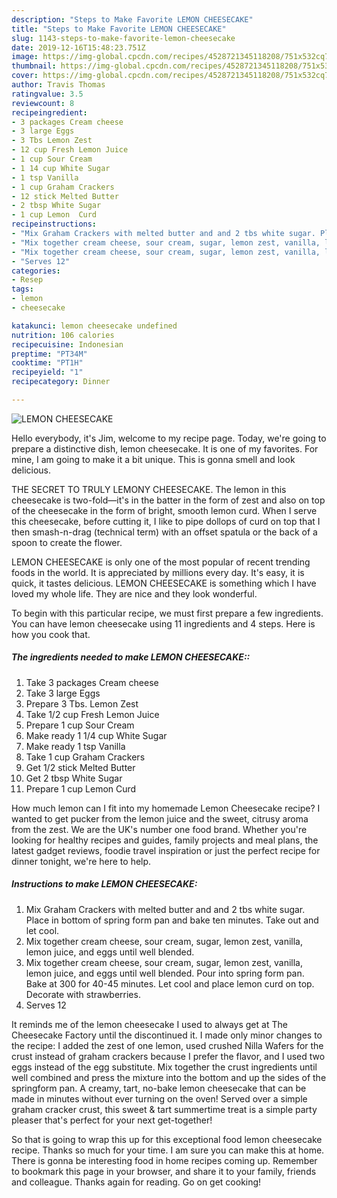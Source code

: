 ```yaml
---
description: "Steps to Make Favorite LEMON CHEESECAKE"
title: "Steps to Make Favorite LEMON CHEESECAKE"
slug: 1143-steps-to-make-favorite-lemon-cheesecake
date: 2019-12-16T15:48:23.751Z
image: https://img-global.cpcdn.com/recipes/4528721345118208/751x532cq70/lemon-cheesecake-recipe-main-photo.jpg
thumbnail: https://img-global.cpcdn.com/recipes/4528721345118208/751x532cq70/lemon-cheesecake-recipe-main-photo.jpg
cover: https://img-global.cpcdn.com/recipes/4528721345118208/751x532cq70/lemon-cheesecake-recipe-main-photo.jpg
author: Travis Thomas
ratingvalue: 3.5
reviewcount: 8
recipeingredient:
- 3 packages Cream cheese
- 3 large Eggs
- 3 Tbs Lemon Zest
- 12 cup Fresh Lemon Juice
- 1 cup Sour Cream
- 1 14 cup White Sugar
- 1 tsp Vanilla
- 1 cup Graham Crackers
- 12 stick Melted Butter
- 2 tbsp White Sugar
- 1 cup Lemon  Curd
recipeinstructions:
- "Mix Graham Crackers with melted butter and and 2 tbs white sugar. Place in bottom of spring form pan and bake ten minutes. Take out and let cool."
- "Mix together cream cheese, sour cream, sugar, lemon zest, vanilla, lemon juice, and eggs until well blended."
- "Mix together cream cheese, sour cream, sugar, lemon zest, vanilla, lemon juice, and eggs until well blended. Pour into spring form pan. Bake at 300 for 40-45 minutes. Let cool and place lemon curd on top. Decorate with strawberries."
- "Serves 12"
categories:
- Resep
tags:
- lemon
- cheesecake

katakunci: lemon cheesecake undefined
nutrition: 106 calories
recipecuisine: Indonesian
preptime: "PT34M"
cooktime: "PT1H"
recipeyield: "1"
recipecategory: Dinner

---
```



![LEMON CHEESECAKE](https://img-global.cpcdn.com/recipes/4528721345118208/751x532cq70/lemon-cheesecake-recipe-main-photo.jpg)

Hello everybody, it's Jim, welcome to my recipe page. Today, we're going to prepare a distinctive dish, lemon cheesecake. It is one of my favorites. For mine, I am going to make it a bit unique. This is gonna smell and look delicious.

THE SECRET TO TRULY LEMONY CHEESECAKE. The lemon in this cheesecake is two-fold—it&#39;s in the batter in the form of zest and also on top of the cheesecake in the form of bright, smooth lemon curd. When I serve this cheesecake, before cutting it, I like to pipe dollops of curd on top that I then smash-n-drag (technical term) with an offset spatula or the back of a spoon to create the flower.

LEMON CHEESECAKE is only one of the most popular of recent trending foods in the world. It is appreciated by millions every day. It's easy, it is quick, it tastes delicious. LEMON CHEESECAKE is something which I have loved my whole life. They are nice and they look wonderful.


To begin with this particular recipe, we must first prepare a few ingredients. You can have lemon cheesecake using 11 ingredients and 4 steps. Here is how you cook that.

##### The ingredients needed to make LEMON CHEESECAKE::

1. Take 3 packages Cream cheese
1. Take 3 large Eggs
1. Prepare 3 Tbs. Lemon Zest
1. Take 1/2 cup Fresh Lemon Juice
1. Prepare 1 cup Sour Cream
1. Make ready 1 1/4 cup White Sugar
1. Make ready 1 tsp Vanilla
1. Take 1 cup Graham Crackers
1. Get 1/2 stick Melted Butter
1. Get 2 tbsp White Sugar
1. Prepare 1 cup Lemon  Curd


How much lemon can I fit into my homemade Lemon Cheesecake recipe? I wanted to get pucker from the lemon juice and the sweet, citrusy aroma from the zest. We are the UK&#39;s number one food brand. Whether you&#39;re looking for healthy recipes and guides, family projects and meal plans, the latest gadget reviews, foodie travel inspiration or just the perfect recipe for dinner tonight, we&#39;re here to help. 

##### Instructions to make LEMON CHEESECAKE:

1. Mix Graham Crackers with melted butter and and 2 tbs white sugar. Place in bottom of spring form pan and bake ten minutes. Take out and let cool.
1. Mix together cream cheese, sour cream, sugar, lemon zest, vanilla, lemon juice, and eggs until well blended.
1. Mix together cream cheese, sour cream, sugar, lemon zest, vanilla, lemon juice, and eggs until well blended. Pour into spring form pan. Bake at 300 for 40-45 minutes. Let cool and place lemon curd on top. Decorate with strawberries.
1. Serves 12


It reminds me of the lemon cheesecake I used to always get at The Cheesecake Factory until the discontinued it. I made only minor changes to the recipe: I added the zest of one lemon, used crushed Nilla Wafers for the crust instead of graham crackers because I prefer the flavor, and I used two eggs instead of the egg substitute. Mix together the crust ingredients until well combined and press the mixture into the bottom and up the sides of the springform pan. A creamy, tart, no-bake lemon cheesecake that can be made in minutes without ever turning on the oven! Served over a simple graham cracker crust, this sweet &amp; tart summertime treat is a simple party pleaser that&#39;s perfect for your next get-together! 

So that is going to wrap this up for this exceptional food lemon cheesecake recipe. Thanks so much for your time. I am sure you can make this at home. There is gonna be interesting food in home recipes coming up. Remember to bookmark this page in your browser, and share it to your family, friends and colleague. Thanks again for reading. Go on get cooking!
